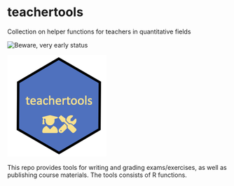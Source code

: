 # teachertools

Collection on helper functions for teachers in quantitative fields

![Beware, very early status](https://img.shields.io/badge/status-early%20state-red)

![](div/logo.png)

This repo provides tools for writing and grading exams/exercises, as well as publishing course materials.
The tools consists of R functions.
